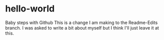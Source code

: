 # hello-world
Baby steps with Github
This is a change I am making to the Readme-Edits branch. I was asked to write a bit about myself but I think I'll just leave it at this. 
